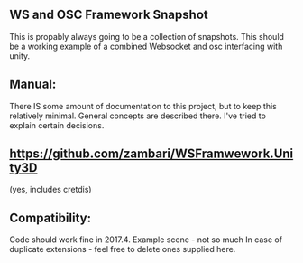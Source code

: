 ## WS and OSC Framework Snapshot

This is propably always going to be a collection of snapshots. This should be a working example of a combined Websocket and osc interfacing with unity.

## Manual: 

There IS some amount of documentation to this project, but to keep this relatively minimal.
General concepts are described there. I've tried to explain certain decisions.

## https://github.com/zambari/WSFramwework.Unity3D

(yes, includes cretdis)

## Compatibility: 

Code should work fine in 2017.4. Example scene - not so much
In case of duplicate extensions - feel free to delete ones supplied here. 


